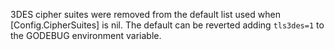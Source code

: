 3DES cipher suites were removed from the default list used when
[Config.CipherSuites] is nil. The default can be reverted adding `tls3des=1` to
the GODEBUG environment variable.
